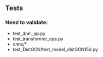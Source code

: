 ## Tests
### Need to validate:
* test_dnnl_op.py
* test_transformer_ops.py
* onnx/*
* test_DistGCN/test_model_distGCN15d.py
